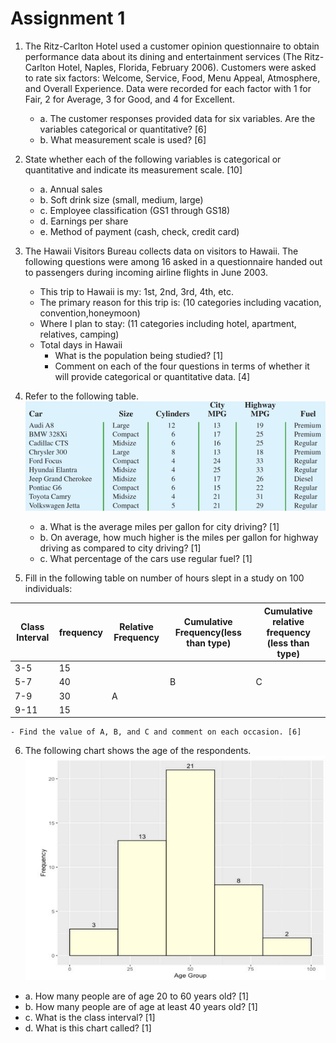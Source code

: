 # Assignment 1

1. The Ritz-Carlton Hotel used a customer opinion questionnaire to obtain performance data about its dining and entertainment services (The Ritz-Carlton Hotel, Naples, Florida, February 2006). Customers were asked to rate six factors: Welcome, Service, Food, Menu Appeal, Atmosphere, and Overall Experience. Data were recorded for each factor with 1 for Fair, 2 for Average, 3 for Good, and 4 for Excellent.

   - a. The customer responses provided data for six variables. Are the variables categorical or quantitative? [6]
   - b. What measurement scale is used? [6]

2. State whether each of the following variables is categorical or quantitative and indicate its measurement scale. [10]

   - a. Annual sales
   - b. Soft drink size (small, medium, large)
   - c. Employee classification (GS1 through GS18)
   - d. Earnings per share
   - e. Method of payment (cash, check, credit card)

3. The Hawaii Visitors Bureau collects data on visitors to Hawaii. The following questions were among 16 asked in a questionnaire handed out to passengers during incoming airline flights in June 2003.

   - This trip to Hawaii is my: 1st, 2nd, 3rd, 4th, etc.
   - The primary reason for this trip is: (10 categories including vacation, convention,honeymoon)
   - Where I plan to stay: (11 categories including hotel, apartment, relatives, camping)
   - Total days in Hawaii
     - What is the population being studied? [1]
     - Comment on each of the four questions in terms of whether it will provide categorical or quantitative data. [4]

4. Refer to the following table.
   ![Table](./Images/A1Q4Table.png) 
   
   - a. What is the average miles per gallon for city driving? [1]
   - b. On average, how much higher is the miles per gallon for highway driving as compared to city driving? [1] 
   - c. What percentage of the cars use regular fuel? [1]

5. Fill in the following table on number of hours slept in a study on 100 individuals:

<table>
<thead>
<tr>
<th>Class Interval</th>
<th>frequency </th>
<th>Relative Frequency </th>
<th>Cumulative Frequency(less than type)</th>
<th>Cumulative relative frequency (less than type)</th>
</tr>
</thead>
<tr><td>3-5</td><td>15</td><td></td><td></td><td></td></tr>
<tr><td>5-7</td><td>40</td><td></td><td>B</td><td>C</td></tr>
<tr><td>7-9</td><td>30</td><td>A</td><td></td><td></td></tr>
<tr><td>9-11</td><td>15</td><td></td><td></td><td></td></tr>
</table>

    - Find the value of A, B, and C and comment on each occasion. [6]

6. The following chart shows the age of the respondents.
   ![Chart](./Images/A1Q6Chart.png)

- a. How many people are of age 20 to 60 years old? [1]
- b. How many people are of age at least 40 years old? [1]
- c. What is the class interval? [1]
- d. What is this chart called? [1]
